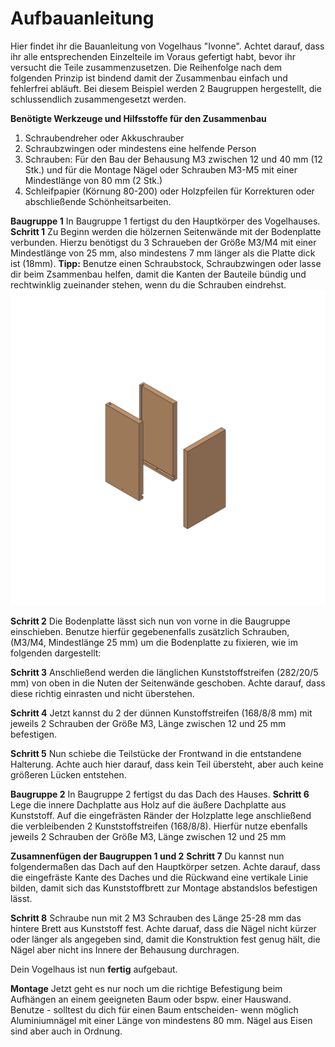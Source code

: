 # Aufbauanleitung

Hier findet ihr die Bauanleitung von Vogelhaus "Ivonne". Achtet darauf, dass ihr alle entsprechenden Einzelteile im Voraus gefertigt habt, bevor ihr versucht die Teile zusammenzusetzen. Die Reihenfolge nach dem folgenden Prinzip ist bindend damit der Zusammenbau einfach und fehlerfrei abläuft. Bei diesem Beispiel werden 2 Baugruppen hergestellt, die schlussendlich zusammengesetzt werden. 

__Benötigte Werkzeuge und Hilfsstoffe für den Zusammenbau__

1. Schraubendreher oder Akkuschrauber
3. Schraubzwingen oder mindestens eine helfende Person
4. Schrauben: Für den Bau der Behausung M3 zwischen 12 und 40 mm (12 Stk.)
   und für die Montage Nägel oder Schrauben M3-M5 mit einer Mindestlänge von 80 mm (2 Stk.)
5. Schleifpapier (Körnung 80-200) oder Holzpfeilen für Korrekturen oder abschließende Schönheitsarbeiten.

__Baugruppe 1__ In Baugruppe 1 fertigst du den Hauptkörper des Vogelhauses. 
__Schritt 1__ Zu Beginn werden die hölzernen Seitenwände mit der Bodenplatte verbunden. Hierzu benötigst du 3 Schraueben der Größe M3/M4 mit einer Mindestlänge von 25 mm, also mindestens 7 mm länger als die Platte dick ist (18mm).
__Tipp:__ Benutze einen Schraubstock, Schraubzwingen oder lasse dir beim Zsammenbau helfen, damit die Kanten der Bauteile bündig und rechtwinklig zueinander stehen, wenn du die Schrauben eindrehst. 
![](Anleitung_Ivonne_Vogelhaus_Seite_01.jpg)

__Schritt 2__ Die Bodenplatte lässt sich nun von vorne in die Baugruppe einschieben. Benutze hierfür gegebenenfalls zusätzlich Schrauben, (M3/M4, Mindestlänge 25 mm) um die Bodenplatte zu fixieren, wie im folgenden dargestellt:

__Schritt 3__ Anschließend werden die länglichen Kunststoffstreifen (282/20/5 mm) von oben in die Nuten der Seitenwände geschoben. Achte darauf, dass diese richtig einrasten und nicht überstehen. 

__Schritt 4__ Jetzt kannst du 2 der dünnen Kunstoffstreifen (168/8/8 mm) mit jeweils 2 Schrauben der Größe M3, Länge zwischen 12 und 25 mm befestigen. 

__Schritt 5__ Nun schiebe die Teilstücke der Frontwand in die entstandene Halterung. Achte auch hier darauf, dass kein Teil übersteht, aber auch keine größeren Lücken entstehen.


__Baugruppe 2__ In Baugruppe 2 fertigst du das Dach des Hauses. 
__Schritt 6__ Lege die innere Dachplatte aus Holz auf die äußere Dachplatte aus Kunststoff. Auf die eingefrästen Ränder der Holzplatte lege anschließend die verbleibenden 2 Kunststoffstreifen (168/8/8). Hierfür nutze ebenfalls jeweils 2 Schrauben der Größe M3, Länge zwischen 12 und 25 mm


__Zusamnenfügen der Baugruppen 1 und 2__ 
__Schritt 7__ Du kannst nun folgendermaßen das Dach auf den Hauptkörper setzen. Achte darauf, dass die eingefräste Kante des Daches und die Rückwand eine vertikale Linie bilden, damit sich das Kunststoffbrett zur Montage abstandslos befestigen lässt. 

__Schritt 8__ Schraube nun mit 2 M3 Schrauben des Länge 25-28 mm das hintere Brett aus Kunststoff fest. Achte daruaf, dass die Nägel nicht kürzer oder länger als angegeben sind, damit die Konstruktion fest genug hält, die Nägel aber nicht ins Innere der Behausung durchragen. 

Dein Vogelhaus ist nun __fertig__ aufgebaut.

__Montage__ Jetzt geht es nur noch um die richtige Befestigung beim Aufhängen an einem geeigneten Baum oder bspw. einer Hauswand. Benutze - solltest du dich für einen Baum entscheiden-  wenn möglich Aluminiumnägel mit einer Länge von mindestens 80 mm. Nägel aus Eisen sind aber auch in Ordnung. 
















